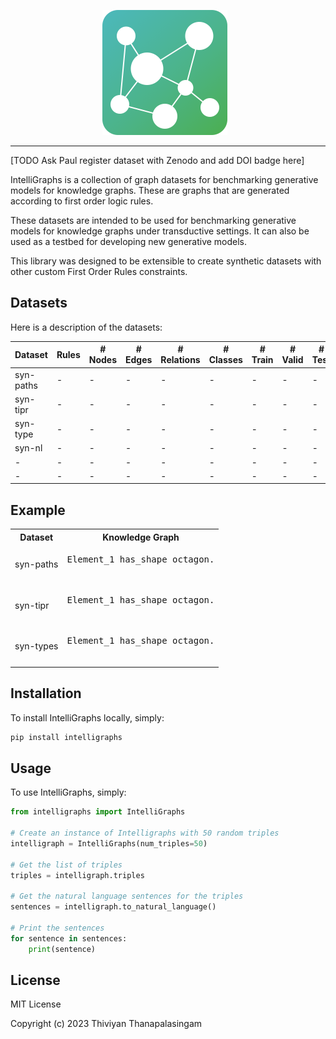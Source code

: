 <p  align="center">
    <img src="images/IntelliGraph-logo.png" width="200px;" style="max-width: 100%;  margin-right:10px;">
<p>

---


[TODO Ask Paul register dataset with Zenodo and add DOI badge here]

IntelliGraphs is a collection of graph datasets for benchmarking generative models for knowledge graphs. 
These are graphs that are generated according to first order logic rules.

These datasets are intended to be used for benchmarking generative models for knowledge graphs under transductive settings. 
It can also be used as a testbed for developing new generative models.

This library was designed to be extensible to create synthetic datasets with other custom First Order Rules constraints.

## Datasets

Here is a description of the datasets:

| Dataset | Rules | # Nodes | # Edges | # Relations | # Classes | # Train | # Valid | # Test |
|---------|-------------|---------|---------|-------------|-----------|---------|---------|--------|
|syn-paths|-|-|-|-| - |-|-|-|
|syn-tipr|-|-|-|-|-|-|-|-|
|syn-type|-|-|-|-|-|-|-|-|
|syn-nl|-|-|-|-|-|-|-|-|
|-|-|-|-|-|-|-|-|-|
|-|-|-|-|-|-|-|-|-|


## Example

<table>
  <tr>
    <th>Dataset</th>
    <th>Knowledge Graph</th>
  </tr>
  <tr>
    <td>syn-paths</td>
    <td><pre>
Element_1 has_shape octagon.
    </pre></td>
  </tr>
  <tr>
    <td>syn-tipr</td>
    <td><pre>
Element_1 has_shape octagon.
    </pre></td>
  </tr>
  <tr>
    <td>syn-types</td>
    <td><pre>
Element_1 has_shape octagon.
    </pre></td>
  </tr>
</table>


## Installation

To install IntelliGraphs locally, simply:

```bash
pip install intelligraphs
```

## Usage

To use IntelliGraphs, simply:
```python
from intelligraphs import IntelliGraphs

# Create an instance of Intelligraphs with 50 random triples
intelligraph = IntelliGraphs(num_triples=50)

# Get the list of triples
triples = intelligraph.triples

# Get the natural language sentences for the triples
sentences = intelligraph.to_natural_language()

# Print the sentences
for sentence in sentences:
    print(sentence)
```

## License
MIT License

Copyright (c) 2023 Thiviyan Thanapalasingam
